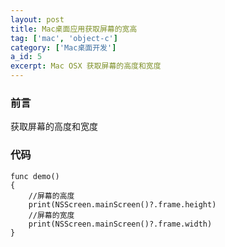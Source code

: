 ```yaml
---
layout: post
title: Mac桌面应用获取屏幕的宽高
tag: ['mac', 'object-c']
category: ['Mac桌面开发']
a_id: 5
excerpt: Mac OSX 获取屏幕的高度和宽度
---
```


### 前言

获取屏幕的高度和宽度


### 代码

```
func demo()
{
    //屏幕的高度
    print(NSScreen.mainScreen()?.frame.height)
    //屏幕的宽度
    print(NSScreen.mainScreen()?.frame.width)
}
```
